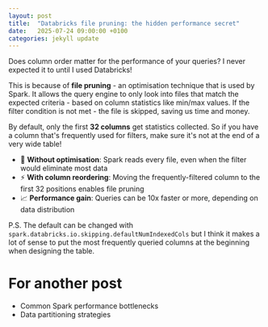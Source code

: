 ```yaml
---
layout: post
title:  "Databricks file pruning: the hidden performance secret"
date:   2025-07-24 09:00:00 +0100
categories: jekyll update
---
```


Does column order matter for the performance of your queries? 
I never expected it to until I used Databricks!

This is because of **file pruning** - an optimisation technique that is used by Spark. It allows the query engine to only look into files that match the expected criteria - based on column statistics like min/max values. If the filter condition is not met - the file is skipped, saving us time and money.

By default, only the first **32 columns** get statistics collected. So if you have a column that's frequently used for filters, make sure it's not at the end of a very wide table!

- 🐌 **Without optimisation**: Spark reads every file, even when the filter would eliminate most data
- ⚡ **With column reordering**: Moving the frequently-filtered column to the first 32 positions enables file pruning
- 📈 **Performance gain**: Queries can be 10x faster or more, depending on data distribution

P.S. The default can be changed with `spark.databricks.io.skipping.defaultNumIndexedCols` but I think it makes a lot of sense to put the most frequently queried columns at the beginning when designing the table.

# For another post

- Common Spark performance bottlenecks
- Data partitioning strategies